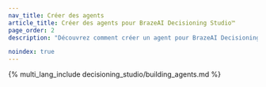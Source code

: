 ```yaml
---
nav_title: Créer des agents
article_title: Créer des agents pour BrazeAI Decisioning Studio™
page_order: 2
description: "Découvrez comment créer un agent pour BrazeAI Decisioning Studio™, afin d'automatiser les expérimentations personnalisées et d'optimiser les résultats tels que les conversions, la fidélisation ou le chiffre d'affaires, sans tests A/B manuels."

noindex: true
---
```


{% multi_lang_include decisioning_studio/building_agents.md %}

